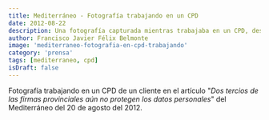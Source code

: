 ```yaml
---
title: Mediterráneo - Fotografía trabajando en un CPD
date: 2012-08-22
description: Una fotografía capturada mientras trabajaba en un CPD, destacada en el artículo "_Dos tercios de las firmas provinciales aún no protegen los datos personales_" publicado en el periódico Mediterráneo el 20 de agosto de 2012.
author: Francisco Javier Félix Belmonte
image: 'mediterraneo-fotografia-en-cpd-trabajando'
category: 'prensa'
tags: [mediterraneo, cpd]
isDraft: false
---
```


Fotografía trabajando en un CPD de un cliente en el artículo "_Dos tercios de las firmas provinciales aún no protegen los datos personales_" del Mediterráneo del 20 de agosto del 2012.
